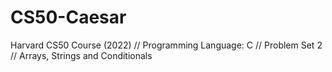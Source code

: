 # CS50-Caesar
Harvard CS50 Course (2022) //  Programming Language: C // Problem Set 2  // Arrays, Strings and Conditionals 
